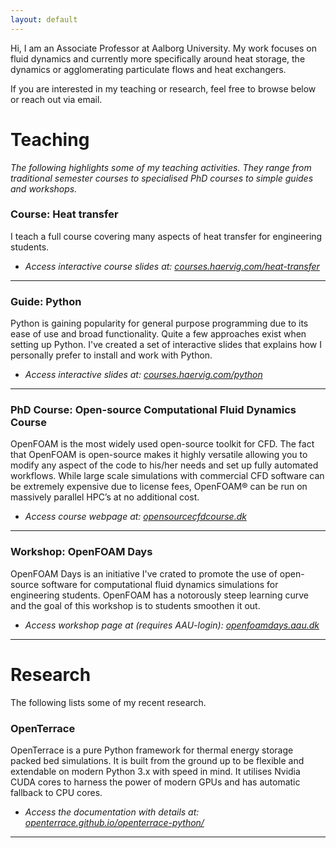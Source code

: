 ```yaml
---
layout: default
---
```


Hi,
I am an Associate Professor at Aalborg University. My work focuses on fluid dynamics and currently more specifically around heat storage, the dynamics or agglomerating particulate flows and heat exchangers.

If you are interested in my teaching or research, feel free to browse below or reach out via email.

# Teaching
*The following highlights some of my teaching activities. They range from traditional semester courses to specialised PhD courses to simple guides and workshops.* 

### Course: Heat transfer
I teach a full course covering many aspects of heat transfer for engineering students.

* *Access interactive course slides at: [courses.haervig.com/heat-transfer](https://courses.haervig.com/heat-transfer)*

* * *

### Guide: Python
Python is gaining popularity for general purpose programming due to its ease of use and broad functionality. Quite a few approaches exist when setting up Python. I've created a set of interactive slides that explains how I personally prefer to install and work with Python.

* *Access interactive slides at: [courses.haervig.com/python](https://courses.haervig.com/python)*

* * *

### PhD Course: Open-source Computational Fluid Dynamics Course
OpenFOAM is the most widely used open-source toolkit for CFD. The fact that OpenFOAM is open-source makes it highly versatile allowing you to modify any aspect of the code to his/her needs and set up fully automated workflows. While large scale simulations with commercial CFD software can be extremely expensive due to license fees, OpenFOAM® can be run on massively parallel HPC’s at no additional cost.

* *Access course webpage at: [opensourcecfdcourse.dk](https://opensourcecfdcourse.dk)*

* * *

### Workshop: OpenFOAM Days
OpenFOAM Days is an initiative I've crated to promote the use of open-source software for computational fluid dynamics simulations for engineering students. OpenFOAM has a notorously steep learning curve and the goal of this workshop is to students smoothen it out.  

* *Access workshop page at (requires AAU-login): [openfoamdays.aau.dk](https://openfoamdays.aau.dk)*

* * *

# Research
The following lists some of my recent research.

### OpenTerrace
OpenTerrace is a pure Python framework for thermal energy storage packed bed simulations. It is built from the ground up to be flexible and extendable on modern Python 3.x with speed in mind. It utilises Nvidia CUDA cores to harness the power of modern GPUs and has automatic fallback to CPU cores.

* *Access the documentation with details at: [openterrace.github.io/openterrace-python/](https://openterrace.github.io/openterrace-python/)*

* * *